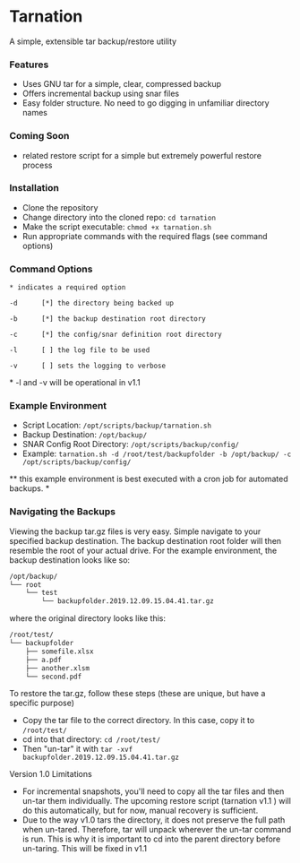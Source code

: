 # Tarnation
A simple, extensible tar backup/restore utility

### Features
- Uses GNU tar for a simple, clear, compressed backup 
- Offers incremental backup using snar files
- Easy folder structure. No need to go digging in unfamiliar directory names

### Coming Soon
- related restore script for a simple but extremely powerful restore process

### Installation
- Clone the repository
- Change directory into the cloned repo: `cd tarnation`
- Make the script executable: `chmod +x tarnation.sh`
- Run appropriate commands with the required flags (see command options)

### Command Options
`* indicates a required option`

`-d      [*] the directory being backed up`

`-b      [*] the backup destination root directory`

`-c      [*] the config/snar definition root directory`

`-l      [ ] the log file to be used`

`-v      [ ] sets the logging to verbose`

\* -l and -v will be operational in v1.1 

### Example Environment
- Script Location: `/opt/scripts/backup/tarnation.sh`
- Backup Destination: `/opt/backup/`
- SNAR Config Root Directory: `/opt/scripts/backup/config/`
- Example:
`tarnation.sh -d /root/test/backupfolder -b /opt/backup/ -c /opt/scripts/backup/config/`

\** this example environment is best executed with a cron job for automated backups. *

### Navigating the Backups

Viewing the backup tar.gz files is very easy. Simple navigate to your specified backup destination. The backup destination root folder will then resemble the root of your actual drive. For the example environment, the backup destination looks like so:
```bash
/opt/backup/
└── root
    └── test
        └── backupfolder.2019.12.09.15.04.41.tar.gz
```
where the original directory looks like this:
```bash
/root/test/
└── backupfolder
    ├── somefile.xlsx
    ├── a.pdf
    ├── another.xlsm
    └── second.pdf
```

To restore the tar.gz, follow these steps (these are unique, but have a specific purpose) 
- Copy the tar file to the correct directory. In this case, copy it to `/root/test/` 
- cd into that directory: `cd /root/test/`
- Then "un-tar" it with `tar -xvf backupfolder.2019.12.09.15.04.41.tar.gz`

Version 1.0 Limitations
- For incremental snapshots, you'll need to copy all the tar files and then un-tar them individually. The upcoming restore script (tarnation v1.1 ) will do this automatically, but for now, manual recovery is sufficient.
- Due to the way v1.0 tars the directory, it does not preserve the full path when un-tared. Therefore, tar will unpack wherever the un-tar command is run. This is why it is important to cd into the parent directory before un-taring. This will be fixed in v1.1

